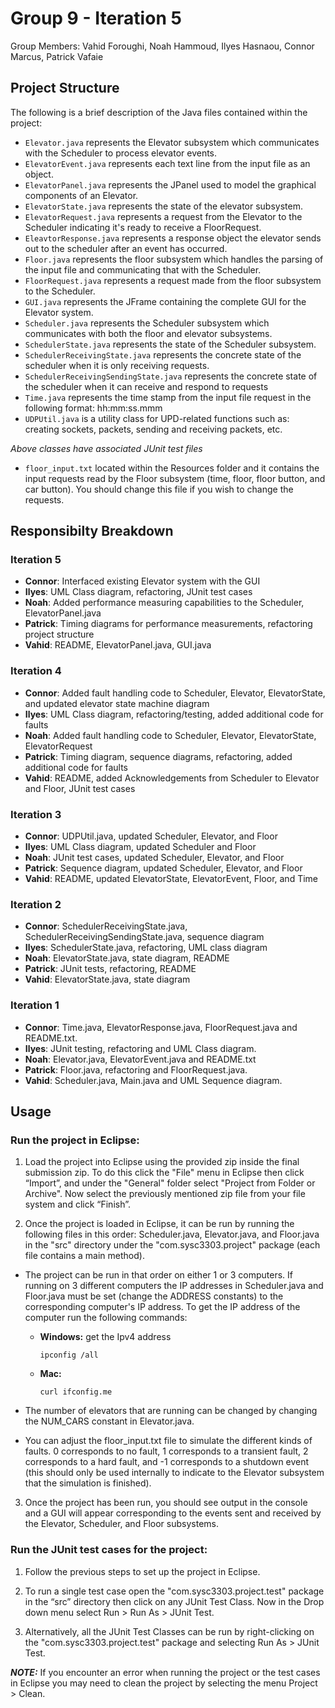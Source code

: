 # Group 9 - Iteration 5
Group Members: Vahid Foroughi, Noah Hammoud, Ilyes Hasnaou, Connor Marcus, Patrick Vafaie 

## Project Structure 
The following is a brief description of the Java files contained within the project:
- `Elevator.java` represents the Elevator subsystem which communicates with the Scheduler to process elevator events.
- `ElevatorEvent.java` represents each text line from the input file as an object.
- `ElevatorPanel.java` represents the JPanel used to model the graphical components of an Elevator.
- `ElevatorState.java` represents the state of the elevator subsystem.
- `ElevatorRequest.java` represents a request from the Elevator to the Scheduler indicating it's ready to receive a FloorRequest. 
- `EleavtorResponse.java` represents a response object the elevator sends out to the scheduler after an event has occurred.
- `Floor.java` represents the floor subsystem which handles the parsing of the input file and communicating that with the Scheduler.
- `FloorRequest.java` represents a request made from the floor subsystem to the Scheduler.
- `GUI.java` represents the JFrame containing the complete GUI for the Elevator system.
- `Scheduler.java` represents the Scheduler subsystem which communicates with both the floor and elevator subsystems.
- `SchedulerState.java` represents the state of the Scheduler subsystem.
- `SchedulerReceivingState.java` represents the concrete state of the scheduler when it is only receiving requests.
- `SchedulerReceivingSendingState.java` represents the concrete state of the scheduler when it can receive and respond to requests
- `Time.java` represents the time stamp from the input file request in the following format: hh:mm:ss.mmm
- `UDPUtil.java` is a utility class for UPD-related functions such as: creating sockets, packets, sending and receiving packets, etc.

*Above classes have associated JUnit test files*

- `floor_input.txt` located within the Resources folder and it contains the input requests read by the Floor subsystem (time, floor, floor button, and car button). You should change this file if you wish to change the requests.

## Responsibilty Breakdown


### Iteration 5
- **Connor**: Interfaced existing Elevator system with the GUI
- **Ilyes**: UML Class diagram, refactoring, JUnit test cases
- **Noah**: Added performance measuring capabilities to the Scheduler, ElevatorPanel.java
- **Patrick**: Timing diagrams for performance measurements, refactoring project structure
- **Vahid**: README, ElevatorPanel.java, GUI.java

### Iteration 4
- **Connor**: Added fault handling code to Scheduler, Elevator, ElevatorState, and updated elevator state machine diagram
- **Ilyes**: UML Class diagram, refactoring/testing, added additional code for faults
- **Noah**: Added fault handling code to Scheduler, Elevator, ElevatorState, ElevatorRequest
- **Patrick**: Timing diagram, sequence diagrams, refactoring, added additional code for faults
- **Vahid**: README, added Acknowledgements from Scheduler to Elevator and Floor, JUnit test cases

### Iteration 3
- **Connor**: UDPUtil.java, updated Scheduler, Elevator, and Floor
- **Ilyes**: UML Class diagram, updated Scheduler and Floor
- **Noah**: JUnit test cases, updated Scheduler, Elevator, and Floor
- **Patrick**: Sequence diagram, updated Scheduler, Elevator, and Floor
- **Vahid**: README, updated ElevatorState, ElevatorEvent, Floor, and Time

### Iteration 2
- **Connor**: SchedulerReceivingState.java, SchedulerReceivingSendingState.java, sequence diagram
- **Ilyes**: SchedulerState.java, refactoring, UML class diagram
- **Noah**: ElevatorState.java, state diagram, README
- **Patrick**: JUnit tests, refactoring, README
- **Vahid**: ElevatorState.java, state diagram

### Iteration 1
- **Connor**: Time.java, ElevatorResponse.java, FloorRequest.java and README.txt.
- **Ilyes**: JUnit testing, refactoring and UML Class diagram.
- **Noah**: Elevator.java, ElevatorEvent.java and README.txt
- **Patrick**: Floor.java, refactoring and FloorRequest.java.
- **Vahid**: Scheduler.java, Main.java and UML Sequence diagram.

## Usage 

### Run the project in Eclipse:

1. Load the project into Eclipse using the provided zip inside the final submission zip. To do this click the "File" menu in Eclipse then click “Import”, and under the "General" folder select "Project from Folder or Archive". Now select the previously mentioned zip file from your file system and click “Finish”.

2. Once the project is loaded in Eclipse, it can be run by running the following files in this order: Scheduler.java, Elevator.java, and Floor.java in the "src" directory under the "com.sysc3303.project" package (each file contains a main method).

- The project can be run in that order on either 1 or 3 computers. If running on 3 different computers the IP addresses in Scheduler.java and Floor.java must be set (change the ADDRESS constants) to the corresponding computer's IP address. To get the IP address of the computer run the following commands:

  - **Windows:** get the Ipv4 address
    ```
    ipconfig /all 
    ```
  - **Mac:**
    ```
    curl ifconfig.me
    ```
- The number of elevators that are running can be changed by changing the NUM_CARS constant in Elevator.java.
- You can adjust the floor_input.txt file to simulate the different kinds of faults. 0 corresponds to no fault, 1 corresponds to a transient fault, 2 corresponds to a hard fault, and -1 corresponds to a shutdown event (this should only be used internally to indicate to the Elevator subsystem that the simulation is finished).

3. Once the project has been run, you should see output in the console and a GUI will appear corresponding to the events sent and received by the Elevator, Scheduler, and Floor subsystems.

### Run the JUnit test cases for the project:

1. Follow the previous steps to set up the project in Eclipse.

2. To run a single test case open the "com.sysc3303.project.test" package in the “src” directory then click on any JUnit Test Class. Now in the Drop down menu select Run > Run As > JUnit Test.

3. Alternatively, all the JUnit Test Classes can be run by right-clicking on the "com.sysc3303.project.test" package and selecting Run As > JUnit Test.

***NOTE:*** If you encounter an error when running the project or the test cases in Eclipse you may need to clean the project by selecting the menu Project > Clean.
